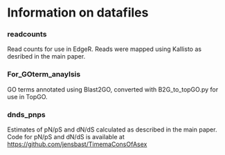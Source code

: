 # Information on datafiles

### readcounts

Read counts for use in EdgeR. Reads were mapped using Kallisto as desribed in the main paper.

### For_GOterm_anaylsis

GO terms annotated using Blast2GO, converted with B2G_to_topGO.py for use in TopGO.

### dnds_pnps

Estimates of pN/pS and dN/dS calculated as described in the main paper. Code for pN/pS and dN/dS is available at https://github.com/jensbast/TimemaConsOfAsex
